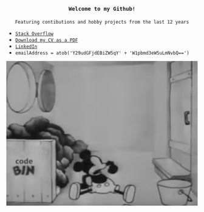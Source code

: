 
<h3>
<p align="center">
<code>Welcome to my Github!</code>
</p></h3>

<p align="center">
<code>Featuring contibutions and hobby projects from the last 12 years</code>
</p>

- [`Stack Overflow`](https://stackoverflow.com/users/3754229/xenxier)
- [`Download my CV as a PDF`](https://cv.benjamingwynn.com)
- [`LinkedIn`](https://www.linkedin.com/in/benjamingwynn/)
- `emailAddress = atob('Y29udGFjdEBiZW5qY' + 'W1pbmd3eW5uLmNvbQ==')`

<p align="right">
<a href="#"><img src="https://raw.githubusercontent.com/benjamingwynn/benjamingwynn/main/codebin.png" /></a>
<br/>
</p>
